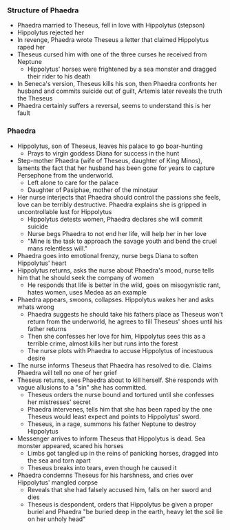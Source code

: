### Structure of Phaedra
 - Phaedra married to Theseus, fell in love with Hippolytus (stepson)
 - Hippolytus rejected her
 - In revenge, Phaedra wrote Theseus a letter that claimed Hippolytus raped her
 - Theseus cursed him with one of the three curses he received from Neptune
	 - Hippolytus' horses were frightened by a sea monster and dragged their rider to his death
 - In Seneca's version, Theseus kills his son, then Phaedra confronts her husband and commits suicide out of guilt, Artemis later reveals the truth the Theseus
 - Phaedra certainly suffers a reversal, seems to understand this is her fault

### Phaedra
 - Hippolytus, son of Theseus, leaves his palace to go boar-hunting
	 - Prays to virgin goddess Diana for success in the hunt
 - Step-mother Phaedra (wife of Theseus, daughter of King Minos), laments the fact that her husband has been gone for years to capture Persephone from the underworld.
	 - Left alone to care for the palace
	 - Daughter of Pasiphae, mother of the minotaur
 - Her nurse interjects that Phaedra should control the passions she feels, love can be terribly destructive. Phaedra explains she is gripped in uncontrollable lust for Hippolytus
	 - Hippolytus detests women, Phaedra declares she will commit suicide
	 - Nurse begs Phaedra to not end her life, will help her in her love
	 - "Mine is the task to approach the savage youth and bend the cruel mans relentless will."
 - Phaedra goes into emotional frenzy, nurse begs Diana to soften Hippolytus' heart
 - Hippolytus returns, asks the nurse about Phaedra's mood, nurse tells him that he should seek the company of women
	 - He responds that life is better in the wild, goes on misogynistic rant, hates women, uses Medea as an example
 - Phaedra appears, swoons, collapses. Hippolytus wakes her and asks whats wrong
	 - Phaedra suggests he should take his fathers place as Theseus won't return from the underworld, he agrees to fill Theseus' shoes until his father returns
	 - Then she confesses her love for him, Hippolytus sees this as a terrible crime, almost kills her but runs into the forest
	 - The nurse plots with Phaedra to accuse Hippolytus of incestuous desire
 - The nurse informs Theseus that Phaedra has resolved to die. Claims Phaedra will tell no one of her grief
 - Theseus returns, sees Phaedra about to kill herself. She responds with vague allusions to a "sin" she has committed.
	 - Theseus orders the nurse bound and tortured until she confesses her mistresses' secret
	 - Phaedra intervenes, tells him that she has been raped by the one Theseus would least expect and points to Hippolytus' sword.
	 - Theseus, in a rage, summons his father Neptune to destroy Hippolytus
 - Messenger arrives to inform Theseus that Hippolytus is dead. Sea monster appeared, scared his horses
	 - Limbs got tangled up in the reins of panicking horses, dragged into the sea and torn apart
	 - Theseus breaks into tears, even though he caused it
 - Phaedra condemns Theseus for his harshness, and cries over Hippolytus' mangled corpse
	 - Reveals that she had falsely accused him, falls on her sword and dies
	 - Theseus is despondent, orders that Hippolytus be given a proper buriel and Phaedra "be buried deep in the earth, heavy let the soil lie on her unholy head"
